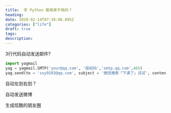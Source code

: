 ```yaml
---
title:  学 Python 都用来干嘛的？
heading: 
date: 2020-02-14T07:39:08.895Z
categories: ["life"]
draft: true
tags: 
description: 
---
```



3行代码自动发送邮件?

```python
import yagmail
yag = yagmail.SMTP('your@qq.com', '授权码','smtp.qq.com',465)
yag.send(to = 'sxy9103@qq.com', subject = '微信搜索「下课了」试试', contents = ['这是软广', '不对，是硬广。下面是我的靓照','./gaoqing.png'])
```


自动左划右划？

自动发送微博

生成炫酷的朋友圈



